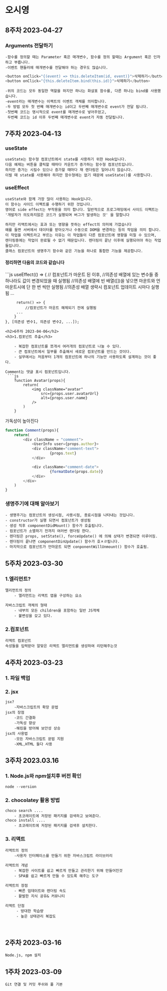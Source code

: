 <h1>오시영</h1>

## 8주차 2023-04-27
### Arguments 전달하기

    -함수를 정의할 때는 Parameter 혹은 매개변수, 함수를 정의 할때는 Argument 혹은 인자 하고 부릅니다.
    -이벤트 핸들러에 매개변수를 전달해야 하는 경우도 많습니다.
```js
<button onClick="{(event) => this.deleteItem(id, event)}">삭제하기</button>
<button onClick="{this.deleteItem.bind(this.id)}">삭제하기</button>
```
    -위의 코드는 모두 동일한 역할을 하지만 하나는 화살표 함수를, 다른 하나는 bind를 사용했습니다.
    -event라는 매개변수는 이랙트의 이벤트 객체를 의미합니다.
    -두 방법 모두 첫 번째 매개변수는 id이고 두번째 매개변수로 event가 전달 됩니다.
    -첫번째 코드는 명시적으로 event를 매개변수로 넣어주었고,
     두번째 코드는 id 이후 두번째 매개변수로 event가 자동 전달됩니다.


<h2>7주차 2023-04-13</h2>
<h3>useState</h3>
    
    useState는 함수형 컴포넌트에서 state를 사용하기 위한 Hook입니다.
    다음 예제는 버튼을 클릭할 때마다 카운트가 증가하는 함수형 컴포넌트입니다.
    하지만 증가는 시킬수 있으나 증가할 때마다 재 렌더링은 일어나지 않습니다.
    이럴 때 state를 사용해야 하지만 함수형에는 없기 때문에 useState()를 사용합니다.
<h3>useEffect</h3>

    useState와 함께 가장 많이 사용하는 Hook입니다.
    이 함수는 사이드 이펙트를 수행하기 위한 것입니다.
    영어로 side effect는 부작용을 의미 합니다. 일반적으로 프로그래밍에서 사이드 이펙트는 
    '개발자가 의도하지않은 코드가 실행되며 버그가 발생하는 것' 을 말합니다
    
    하지만 리액트에서는 효과 또는 영향을 뜻하는 effect의 의미에 가깝습니다
    예를 들면 서버에서 데이터를 받아오거나 수동으로 DOM을 변경하는 등의 작업을 의미 합니다.
    이 작업을 이펙트라고 부르는 이유는 이 작업들이 다른 컴포넌트에 영향을 미칠 수 있으며,
    렌더링중에는 작업이 완료될 수 없기 때문입니다. 렌더링이 끝난 이후에 실행되어야 하는 작업들입니다.
    클래스 컴포넌트의 생명주기 함수와 같은 기능을 하나로 통합한 기능을 제공합니다.

<h4>정리하면 다음의 코드와 같습니다</h4>
```js
    useEffect(() => {
         // 컴포넌트가 마운트 된 이후,
         //의존성 배열에 있는 변수들 중 하나라도 값이 변경되었을 때 실행됨
         //의존성 배열에 빈 배열([])을 넣으면 마운트와 언마운트시에 단 한 번 씩만 실행됨
         //의존성 배열 생략시 컴포넌트 업데이트 시마다 실행됨
         ...
     
         return() => {
             //컴포넌트가 마운트 해제되기 전에 실행됨
         ...
        }
    }, [의존성 변수1, 의존성 변수2, ...]);
```
<h2>6주차 2023-04-06</h2>
<h3>1.컴포넌트 추출</h3>

    - 복잡한 컴포넌트를 쪼개서 여러개의 컴포넌트로 나눌 수 있다.
    - 큰 컴포넌트에서 일부를 추출해서 새로운 컴포넌트를 만드는 것이다.
    - 실무에서는 처음부터 1개의 컴포넌트에 하나의 기능만 사용하도록 설계하는 것이 좋다.

Comment는 댓글 표시 컴포넌트입니다.
 ```js
    function Avatar(props){
        return(
            <img className="avatar"
                src={props.user.avatarUrl}
                alt={props.user.name}
            />
        )
    }
```
가독성이 높아진다
```js
function Comment(props){
    return(
        <div className = "comment">
            <UserInfo user={props.author}>
            <div className="comment-text">
                    {props.text}
            </div>

            <div className="comment-date">
                    {formatDate(props.date)}
            </div>
        </div>
    )
}
```
<h3>생명주기에 대해 알아보기</h3>

    - 생명주기는 컴포넌트의 생성시점, 사용시점, 종료시점을 나타내는 것입니다.
    - constructor가 실행 되면서 컴포넌트가 생성됨
    - 생성 직후 componentDidMount() 함수가 호출됩니다.
    - 컴포넌트가 소멸하기 전까지 여러번 렌더링 한다.
    - 렌더링은 props, setState(), forceUpdate() 에 의해 상태가 변경되면 이루어짐.
    - 렌더링이 끝나면 componentDinUpdate() 함수가 호ㅊㄹ됩니다.
    - 마지막으로 컴포넌트가 언마운트 되면 conponentWillUnmount() 함수가 호출됨.

<h2>5주차 2023-03-30</h2>
<h3>1.엘리먼트?</h3>

    엘리먼트의 정의
        - 엘리먼트는 리액트 앱을 구성하는 요소

    자바스크립트 객체의 형태 
        - 내부의 모든 children을 포함하는 일반 JS객체
        - 불변성을 갖고 있다.

<h3>2.컴포넌트</h3>

    리액트 컴포넌트
    속성들을 입력받아 알맞은 리액트 엘리먼트를 생성하여 리턴해주는것

<h2>4주차 2023-03-23</h2>

<h3>1. 파일 백업</h3>

<h3>2. jsx</h3>

    jsx?
        -자바스크립트의 확장 문법
    jsx의 장점
        -코드 간결화
        -가독성 향상
        -해킹을 방어해 보안성 상승
    jsx의 사용법
        -모든 자바스크립트 문법 지원
        -XML,HTML 둘다 사용
<h2>3주차 2023.03.16</h2>
<h3>1. Node.js와 npm설치후 버전 확인</h3>

    node --version
<h3>2. chocolatey 활용 방법</h3>

    choco search ....
        - 초코레이트에 저장된 패키지를 검색하고 보여준다.
    choco install ....
        - 초코레이트에 저장된 패키지를 검색후 설치한다.

<h3>3. 리액트</h3>

    리액트의 정의 
        -사용자 인터페이스를 만들기 위한 자바스크립트 라이브러리

    리액트의 개념
        - 복잡한 사이트를 쉽고 빠르게 만들고 관리한기 위해 만들어진것
        - SPA를 쉽고 빠르게 만들 수 있도록 해주는 도구

    리액트의 장점
        - 빠른 업데이트와 렌더링 속도
        - 활발한 지식 공유& 커뮤니티

    리액트 단점
         - 방대한 학습량
         - 높은 상태관리 복잡도

<br>
<h2>2주차 2023-03-16</h2>

    Node.js, npm 설치
<h2>1주차 2023-03-09</h2>

    Git 연결 및 커밋 푸쉬와 풀 기본


